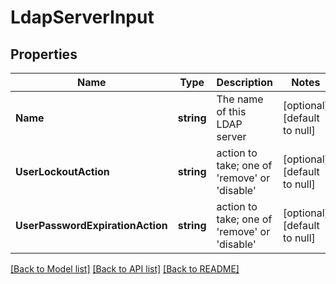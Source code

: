 # LdapServerInput

## Properties
Name | Type | Description | Notes
------------ | ------------- | ------------- | -------------
**Name** | **string** | The name of this LDAP server | [optional] [default to null]
**UserLockoutAction** | **string** | action to take; one of &#x27;remove&#x27; or &#x27;disable&#x27; | [optional] [default to null]
**UserPasswordExpirationAction** | **string** | action to take; one of &#x27;remove&#x27; or &#x27;disable&#x27; | [optional] [default to null]

[[Back to Model list]](../README.md#documentation-for-models) [[Back to API list]](../README.md#documentation-for-api-endpoints) [[Back to README]](../README.md)


